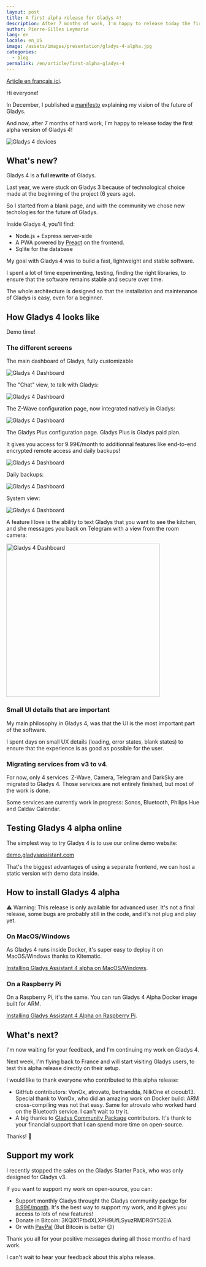 ```yaml
---
layout: post
title: A first alpha release for Gladys 4!
description: After 7 months of work, I'm happy to release today the first alpha release of Gladys 4, the next major version of Gladys.
author: Pierre-Gilles Leymarie
lang: en
locale: en_US
image: /assets/images/presentation/gladys-4-alpha.jpg
categories:
  - blog
permalink: /en/article/first-alpha-gladys-4
---
```


[Article en français ici](/fr/article/premiere-alpha-gladys-4).

Hi everyone!

In December, I published a [manifesto](https://docs.google.com/document/d/1zqH0vvIRICOiXsgJVHRanInBgJ8aoTWtnrNpyASW9b0/edit?usp=sharing) explaining my vision of the future of Gladys.

And now, after 7 months of hard work, I'm happy to release today the first alpha version of Gladys 4!

<img src="/assets/images/articles/gladys-4-alpha/gladys-4-mockup-devices.jpg" alt="Gladys 4 devices" class="img-responsive"/>

## What's new?

Gladys 4 is a **full rewrite** of Gladys.

Last year, we were stuck on Gladys 3 because of technological choice made at the beginning of the project (6 years ago).

So I started from a blank page, and with the community we chose new techologies for the future of Gladys.

Inside Gladys 4, you'll find:

- Node.js + Express server-side
- A PWA powered by [Preact](https://github.com/developit/preact/) on the frontend.
- Sqlite for the database

My goal with Gladys 4 was to build a fast, lightweight and stable software.

I spent a lot of time experimenting, testing, finding the right libraries, to ensure that the software remains stable and secure over time.

The whole architecture is designed so that the installation and maintenance of Gladys is easy, even for a beginner.

## How Gladys 4 looks like

Demo time!

### The different screens

The main dashboard of Gladys, fully customizable

<img src="/assets/images/articles/gladys-4-alpha/dashboard.png" alt="Gladys 4 Dashboard" class="img-responsive"/>

The "Chat" view, to talk with Gladys:

<img src="/assets/images/articles/gladys-4-alpha/chat.png" alt="Gladys 4 Dashboard" class="img-responsive"/>

The Z-Wave configuration page, now integrated natively in Gladys:

<img src="/assets/images/articles/gladys-4-alpha/zwave.png" alt="Gladys 4 Dashboard" class="img-responsive"/>

The Gladys Plus configuration page. Gladys Plus is Gladys paid plan.

It gives you access for 9.99€/month to additionnal features like end-to-end encrypted remote access and daily backups!

<img src="/assets/images/articles/gladys-4-alpha/gladys-plus.png" alt="Gladys 4 Dashboard" class="img-responsive"/>

Daily backups:

<img src="/assets/images/articles/gladys-4-alpha/backups.png" alt="Gladys 4 Dashboard" class="img-responsive"/>

System view:

<img src="/assets/images/articles/gladys-4-alpha/system.png" alt="Gladys 4 Dashboard" class="img-responsive"/>

A feature I love is the ability to text Gladys that you want to see the kitchen, and she messages you back on Telegram with a view from the room camera:

<img src="/assets/images/articles/gladys-4-alpha/telegram-image.jpg" alt="Gladys 4 Dashboard" class="img-responsive" width="400"/>

### Small UI details that are important

My main philosophy in Gladys 4, was that the UI is the most important part of the software.

I spent days on small UX details (loading, error states, blank states) to ensure that the experience is as good as possible for the user.

### Migrating services from v3 to v4.

For now, only 4 services: Z-Wave, Camera, Telegram and DarkSky are migrated to Gladys 4. Those services are not entirely finished, but most of the work is done.

Some services are currently work in progress: Sonos, Bluetooth, Philips Hue and Caldav Calendar.

## Testing Gladys 4 alpha online

The simplest way to try Gladys 4 is to use our online demo website:

[demo.gladysassistant.com](https://demo.gladysassistant.com/dashboard)

That's the biggest advantages of using a separate frontend, we can host a static version with demo data inside.

## How to install Gladys 4 alpha

⚠️ Warning: This release is only available for advanced user. It's not a final release, some bugs are probably still in the code, and it's not plug and play yet.

### On MacOS/Windows

As Gladys 4 runs inside Docker, it's super easy to deploy it on MacOS/Windows thanks to Kitematic.

[Installing Gladys Assistant 4 alpha on MacOS/Windows](https://documentation.gladysassistant.com/en/installation#macos-windows).

### On a Raspberry Pi

On a Raspberry Pi, it's the same. You can run Gladys 4 Alpha Docker image built for ARM.

[Installing Gladys Assistant 4 Alpha on Raspberry Pi](https://documentation.gladysassistant.com/en/installation#raspberry-pi).

## What's next?

I'm now waiting for your feedback, and I'm continuing my work on Gladys 4.

Next week, I'm flying back to France and will start visiting Gladys users, to test this alpha release directly on their setup.

I would like to thank everyone who contributed to this alpha release:

- GitHub contributors: VonOx, atrovato, bertrandda, NilkOne et cicoub13. Special thank to VonOx, who did an amazing work on Docker build: ARM cross-compiling was not that easy. Same for atrovato who worked hard on the Bluetooth service. I can't wait to try it.
- A big thanks to [Gladys Community Package](/en/gladys-community-package/) contributors. It's thank to your financial support that I can spend more time on open-source.

Thanks! 🙌

## Support my work

I recently stopped the sales on the Gladys Starter Pack, who was only designed for Gladys v3.

If you want to support my work on open-source, you can:

- Support monthly Gladys throught the Gladys community packge for [9.99€/month](/en/gladys-community-package/). It's the best way to support my work, and it gives you access to lots of new features!
- Donate in Bitcoin: 3KQiX1FtbdXLXPH9UfLSyuzRMDRGY52EiA
- Or with [PayPal](https://www.paypal.me/gladysproject/20) (But Bitcoin is better 😉)

Thank you all for your positive messages during all those months of hard work.

I can't wait to hear your feedback about this alpha release.
